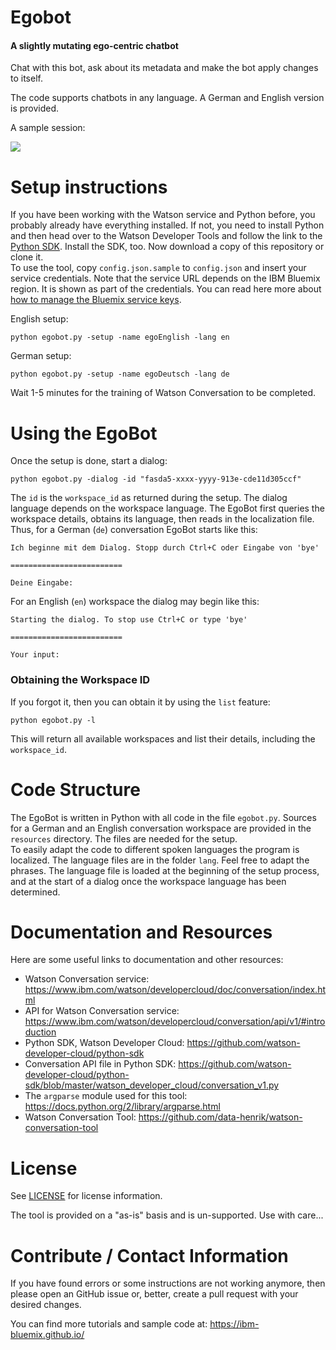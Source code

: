 # Egobot
#### A slightly mutating ego-centric chatbot
Chat with this bot, ask about its metadata and make the bot apply changes to itself.

The code supports chatbots in any language. A German and English version is provided.

A sample session:   

![](https://raw.githubusercontent.com/data-henrik/bluemix-egobot/master/images/egobot-session.en.gif)

# Setup instructions

If you have been working with the Watson service and Python before, you probably already have everything installed. If not, you need to install Python and then head over to the Watson Developer Tools and follow the link to the [Python SDK](https://github.com/watson-developer-cloud/python-sdk). Install the SDK, too. Now download a copy of this repository or clone it.   
To use the tool, copy `config.json.sample` to `config.json` and insert your service credentials. Note that the service URL depends on the IBM Bluemix region. It is shown as part of the credentials. You can read here more about [how to manage the Bluemix service keys](https://www.ibm.com/blogs/bluemix/2017/06/manage-bluemix-service-keys-via-cli/).

English setup:   
```
python egobot.py -setup -name egoEnglish -lang en
```
German setup:
```
python egobot.py -setup -name egoDeutsch -lang de
```


Wait 1-5 minutes for the training of Watson Conversation to be completed.

# Using the EgoBot
Once the setup is done, start a dialog:   
```
python egobot.py -dialog -id "fasda5-xxxx-yyyy-913e-cde11d305ccf"
```
The `id` is the `workspace_id` as returned during the setup. The dialog language depends on the workspace language. The EgoBot first queries the workspace details, obtains its language, then reads in the localization file. Thus, for a German (`de`) conversation EgoBot starts like this:   
```
Ich beginne mit dem Dialog. Stopp durch Ctrl+C oder Eingabe von 'bye'

=========================

Deine Eingabe:
```
For an English (`en`) workspace the dialog may begin like this:
```
Starting the dialog. To stop use Ctrl+C or type 'bye'

=========================

Your input:
```

### Obtaining the Workspace ID
If you forgot it, then you can obtain it by using the `list` feature:   
```
python egobot.py -l
```
This will return all available workspaces and list their details, including the `workspace_id`.

# Code Structure
The EgoBot is written in Python with all code in the file `egobot.py`. Sources for a German and an English conversation workspace are provided in the `resources` directory. The files are needed for the setup.   
To easily adapt the code to different spoken languages the program is localized. The language files are in the folder `lang`. Feel free to adapt the phrases. The language file is loaded at the beginning of the setup process, and at the start of a dialog once the workspace language has been determined.

# Documentation and Resources
Here are some useful links to documentation and other resources:
* Watson Conversation service: https://www.ibm.com/watson/developercloud/doc/conversation/index.html
* API for Watson Conversation service: https://www.ibm.com/watson/developercloud/conversation/api/v1/#introduction
* Python SDK, Watson Developer Cloud: https://github.com/watson-developer-cloud/python-sdk
* Conversation API file in Python SDK: https://github.com/watson-developer-cloud/python-sdk/blob/master/watson_developer_cloud/conversation_v1.py
* The `argparse` module used for this tool: https://docs.python.org/2/library/argparse.html
* Watson Conversation Tool: https://github.com/data-henrik/watson-conversation-tool


# License
See [LICENSE](LICENSE) for license information.

The tool is provided on a "as-is" basis and is un-supported. Use with care...

# Contribute / Contact Information
If you have found errors or some instructions are not working anymore, then please open an GitHub issue or, better, create a pull request with your desired changes.

You can find more tutorials and sample code at:
https://ibm-bluemix.github.io/

